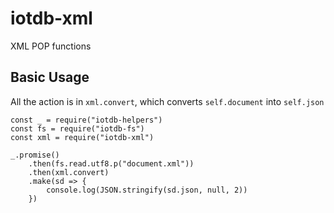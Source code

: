 # iotdb-xml
XML POP functions

## Basic Usage

All the action is in `xml.convert`, which converts `self.document`
into `self.json`

    const _ = require("iotdb-helpers")
    const fs = require("iotdb-fs")
    const xml = require("iotdb-xml")

    _.promise()
        .then(fs.read.utf8.p("document.xml"))
        .then(xml.convert)
        .make(sd => {
            console.log(JSON.stringify(sd.json, null, 2))
        })
